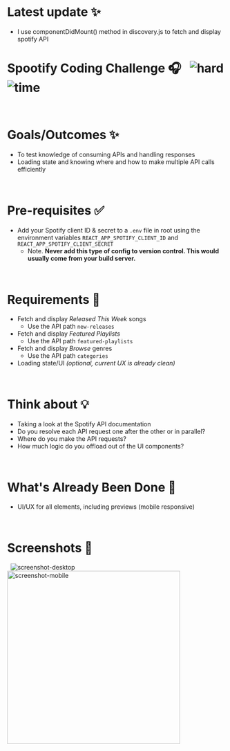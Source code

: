 # Latest update ✨

- I use componentDidMount() method in discovery.js to fetch and display spotify API

# Spootify Coding Challenge 🎧 &nbsp; ![hard](https://img.shields.io/badge/-Hard-red) ![time](https://img.shields.io/badge/%E2%8F%B0-60m-blue)

&nbsp;

# Goals/Outcomes ✨

- To test knowledge of consuming APIs and handling responses
- Loading state and knowing where and how to make multiple API calls efficiently

&nbsp;

# Pre-requisites ✅

- Add your Spotify client ID & secret to a `.env` file in root using the environment variables `REACT_APP_SPOTIFY_CLIENT_ID` and `REACT_APP_SPOTIFY_CLIENT_SECRET`
  - Note. **Never add this type of config to version control. This would usually come from your build server.**

&nbsp;

# Requirements 📖

- Fetch and display _Released This Week_ songs
  - Use the API path `new-releases`
- Fetch and display _Featured Playlists_
  - Use the API path `featured-playlists`
- Fetch and display _Browse_ genres
  - Use the API path `categories`
- Loading state/UI _(optional, current UX is already clean)_

&nbsp;

# Think about 💡

- Taking a look at the Spotify API documentation
- Do you resolve each API request one after the other or in parallel?
- Where do you make the API requests?
- How much logic do you offload out of the UI components?

&nbsp;

# What's Already Been Done 🏁

- UI/UX for all elements, including previews (mobile responsive)

&nbsp;

# Screenshots 🌄

&nbsp;
![screenshot-desktop](https://puu.sh/GwPLE/3be580156a.png)
<img alt="screenshot-mobile" width=400 src="https://puu.sh/GwPLS/0bcb566d23.png" />
